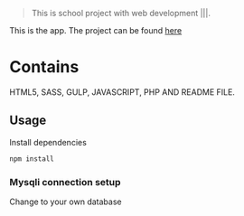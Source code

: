 
> This is school project with web development |||.

This is the  app. The project can be found [here](http://studenter.miun.se/~momo1600/writeable/DT173G/adminpanel/public/viewer/) 

# Contains

HTML5,
SASS,
GULP,
JAVASCRIPT,
PHP AND README FILE.


## Usage

Install dependencies

```bash
npm install
```

### Mysqli connection setup

Change to your own database

